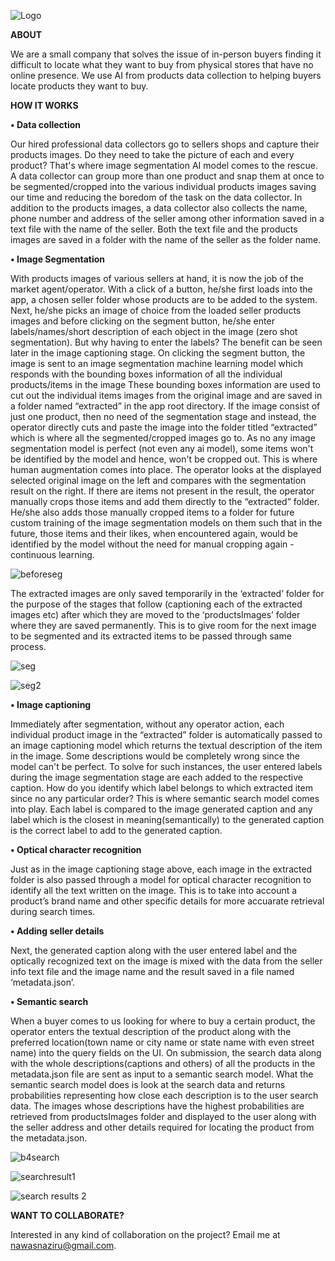 
![Logo](https://github.com/NawasNaziru/ProductFinder/assets/28715515/3692b054-4d45-422c-8d1b-1c2f2990b856)

**ABOUT**

We are a small company that solves the issue of in-person buyers finding it difficult to locate what they want to buy from physical stores that have no online presence. We use AI from products data collection to helping buyers locate products they want to buy.

**HOW IT WORKS**

 **• Data collection**

Our hired professional data collectors go to sellers shops and capture their products images. Do they need to take the picture of each and every product? That's where image segmentation AI model comes to the rescue. A data collector can group more than one product and snap them at once to be segmented/cropped into the various individual products images saving our time and reducing the boredom of the task on the data collector. In addition to the products images, a data collector also collects the name, phone number and address of the seller among other information saved in a text file with the name of the seller. Both the text file and the products images are saved in a folder with the name of the seller as the folder name.

 **• Image Segmentation**

With products images of various sellers at hand, it is now the job of the market agent/operator. With a click of a button, he/she first loads into the app, a chosen seller folder whose products are to be added to the system. Next, he/she picks an image of choice from the loaded seller products images and before clicking on the segment button, he/she enter labels/names/short description of each object in the image (zero shot segmentation). But why having to enter the labels? The benefit can be seen later in the image captioning stage. On clicking the segment button, the image is sent to an image segmentation machine learning model which responds with the bounding boxes information of all the individual products/items in the image These bounding boxes information are used to cut out the individual items images from the original image and are saved in a folder named “extracted” in the app root directory. If the image consist of just one product, then no need of the segmentation stage and instead, the operator directly cuts and paste the image into the folder titled “extracted” which is where all the segmented/cropped images go to. As no any  image segmentation model is perfect (not even any ai model), some items won't be identified by the model and hence, won't be cropped out. This is where human augmentation comes into place. The operator looks at the displayed selected original image on the left and compares with the segmentation result on the right. If there are items not present in the result, the operator manually crops those items and add them directly to the “extracted” folder. He/she also adds those manually cropped items to a folder for future custom training of the image segmentation models on them such that in the future, those items and their likes, when encountered again, would be identified by the model without the need for manual cropping again - continuous learning. 


![beforeseg](https://github.com/NawasNaziru/ProductFinder/assets/28715515/39d35ae2-a530-4e3f-b8b6-6a82d3f13193)

The extracted images are only saved temporarily in the ‘extracted’ folder for the purpose of the stages that follow (captioning each of the extracted images etc) after which they are moved to the ‘productsImages’ folder where they are saved permanently. This is to give room for the next image to be segmented and its extracted items to be passed through same process.


![seg](https://github.com/NawasNaziru/ProductFinder/assets/28715515/3b3a8cb7-e685-4862-9824-2790363b08e5)


![seg2](https://github.com/NawasNaziru/ProductFinder/assets/28715515/6e8f506c-8568-4a6b-a438-d88072594838)

 **• Image captioning**

Immediately after segmentation, without any operator action, each individual product  image  in the “extracted” folder is automatically passed to an image captioning model which returns the textual description of the item in the image. Some descriptions would be completely wrong since the model can't be perfect. To solve for such instances, the user entered  labels  during the image segmentation stage are each added to the respective caption. How do you identify which label belongs to which extracted item since no any particular order? This is where semantic search model comes into play. Each label is compared to the image generated caption and any label which is the closest in meaning(semantically) to the generated caption is the correct label to add to the generated caption. 

**• Optical character recognition**

Just as in the image captioning stage above, each image in the extracted folder is also passed through a model for optical character recognition to identify all the text written on the image. This is to take into account a product’s brand name and other specific details for more accuarate retrieval during search times.

 **• Adding seller details**

Next, the generated caption along with the user entered label and the optically recognized text on the image is mixed with the data from the seller info text file and the image name and the result saved in a file named ‘metadata.json’.

 **• Semantic search**
 
When a buyer comes to us looking for where to buy a certain product, the operator enters the textual description of the product along with the preferred location(town name or city name or state name with even street name) into the query fields on the UI. On submission, the search data along with the whole descriptions(captions and others) of all the products in the metadata.json file are sent as input to a semantic search model. What the semantic search model does is look at the search data and returns probabilities representing how close each description is to the user search data. The images whose descriptions have the highest probabilities are retrieved from productsImages folder and displayed to the user along with the seller address and other details required for locating the product from the metadata.json.


![b4search](https://github.com/NawasNaziru/ProductFinder/assets/28715515/5d9f209c-19aa-4bd6-b0f3-9aff5783832f)

![searchresult1](https://github.com/NawasNaziru/ProductFinder/assets/28715515/121911cb-bc5b-4dbd-80bc-9aad6d8353b9)

![search results 2](https://github.com/NawasNaziru/ProductFinder/assets/28715515/56a746a6-a4fb-46ac-a229-3f10e7e5d09d)

**WANT TO COLLABORATE?**

Interested in any kind of collaboration on the project? Email me at nawasnaziru@gmail.com.
